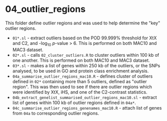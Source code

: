 # 04_outlier_regions

This folder define outlier regions and was used to help determine the "key" outlier regions.

* `01*.sl` - extract outliers based on the POD 99.999% threshold for XtX and C2, and -log<sub>10</sub> <i>p</i>-value > 6. This is performed on both MAC10 and MAC3 dataset.
* `02*.sl` - calls `02_cluster_outliers.R` to cluster outliers within 100 kb of one another. This is performed on both MAC10 and MAC3 dataset.
* `03*.sl` - makes a list of genes within 250 kb of the outliers, or the SNPs analysed, to be used in GO and protein class enrichment analysis.
* `04a_summarise_outlier_regions_mac10.R` - defines cluster of outliers defined in `02*` containing more than 5 outliers, defined as "outlier region". This was then used to see if there are outlier regions which were identified by XtX, iHS, and one of the C2-contrast statistics.
* `04b_extract_genelist_summarised_outlier_regions_mac10.sl` - extract list of genes within 100 kb of outlier regions defined in `04a*`.
* `04c_summarise_outlier_regions_genenames_mac10.R` - attach list of genes from `04a` to corresponding outlier regions.
